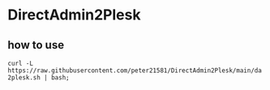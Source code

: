 # DirectAdmin2Plesk
## how to use
`curl -L https://raw.githubusercontent.com/peter21581/DirectAdmin2Plesk/main/da2plesk.sh | bash;`
